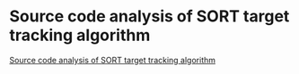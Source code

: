 # Source code analysis of SORT target tracking algorithm
[Source code analysis of SORT target tracking algorithm](https://aiwithcloud.com/2022/09/19/source_code_analysis_of_sort_target_tracking_algorithm/)